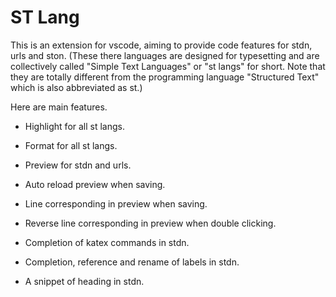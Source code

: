 # ST Lang

This is an extension for vscode, aiming to provide code features for stdn, urls and ston. (These there languages are designed for typesetting and are collectively called "Simple Text Languages" or "st langs" for short. Note that they are totally different from the programming language "Structured Text" which is also abbreviated as st.)

Here are main features.

- Highlight for all st langs.

- Format for all st langs.

- Preview for stdn and urls.

- Auto reload preview when saving.

- Line corresponding in preview when saving.

- Reverse line corresponding in preview when double clicking.

- Completion of katex commands in stdn.

- Completion, reference and rename of labels in stdn.

- A snippet of heading in stdn.